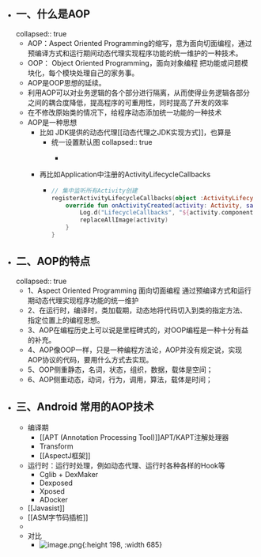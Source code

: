 - ## 一、什么是AOP
  collapsed:: true
	- AOP：Aspect Oriented Programming的缩写，意为面向切面编程，通过预编译方式和运行期间动态代理实现程序功能的统一维护的一种技术。
	- OOP： Object Oriented Programming，面向对象编程 把功能或问题模块化，每个模块处理自己的家务事。
	- AOP是OOP思想的延续。
	- 利用AOP可以对业务逻辑的各个部分进行隔离，从而使得业务逻辑各部分之间的耦合度降低，提高程序的可重用性，同时提高了开发的效率
	- 在不修改原始类的情况下，给程序动态添加统一功能的一种技术
	- AOP是一种思想
		- 比如 JDK提供的动态代理[[动态代理之JDK实现方式]]，也算是
			- 统一设置默认图
			  collapsed:: true
				- ```kotlin
				  
				  ```
		- 再比如Application中注册的ActivityLifecycleCallbacks
			- ```kotlin
			  // 集中监听所有Activity创建
			  registerActivityLifecycleCallbacks(object :ActivityLifecycleCallbacks{
			      override fun onActivityCreated(activity: Activity, savedInstanceState: Bundle?) {
			          Log.d("LifecycleCallbacks", "${activity.componentName}.onActivityCreated")
			          replaceAllImage(activity)
			      }
			  } 
			  ```
- ## 二、AOP的特点
  collapsed:: true
	- 1、Aspect Oriented Programming 面向切面编程 通过预编译方式和运行期动态代理实现程序功能的统一维护
	- 2、在运行时，编译时，类加载期，动态地将代码切入到类的指定方法、指定位置上的编程思想。
	- 3、AOP在编程历史上可以说是里程碑式的，对OOP编程是一种十分有益的补充。
	- 4、AOP像OOP一样，只是一种编程方法论，AOP并没有规定说，实现AOP协议的代码，要用什么方式去实现。
	- 5、OOP侧重静态，名词，状态，组织，数据，载体是空间；
	- 6、AOP侧重动态，动词，行为，调用，算法，载体是时间；
- ## 三、Android 常用的AOP技术
	- 编译期
		- [[APT  (Annotation Processing Tool)]]APT/KAPT注解处理器
		- Transform
		- [[AspectJ框架]]
	- 运行时：运行时处理，例如动态代理、运行时各种各样的Hook等
		- Cglib + DexMaker
		- Dexposed
		- Xposed
		- ADocker
	- [[Javasist]]
	- [[ASM字节码插桩]]
	-
	- 对比
		- ![image.png](../assets/image_1656503023536_0.png){:height 198, :width 685}